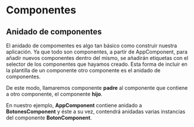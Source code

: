 # Componentes
## Anidado de componentes

El anidado de compomentes es algo tan básico como construir nuestra aplicación. Ya que todo son componentes, a partir de AppComponent, para añadir nuevos componentes dentro del mismo, se añadirán etiquetas con el selector de los componentes que hayamos creado. Esta forma de incluir en la plantilla de un componente otro componente es el anidado de componentes.

De este modo, llamaremos componente **padre** al componente que contiene a otro componente, el componente **hijo**.

En nuestro ejemplo, **AppComponent** contiene anidado a **BotonesComponent** y éste a su vez, contendrá anidadas varias instancias del componente **BotonComponent**.

